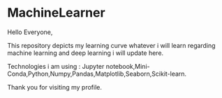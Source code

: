 # MachineLearner
Hello Everyone,

This repository depicts my learning curve whatever i will learn regarding machine learning and deep learning i will update here.

Technologies i am using : Jupyter notebook,Mini-Conda,Python,Numpy,Pandas,Matplotlib,Seaborn,Scikit-learn.

Thank you for visiting my profile.
